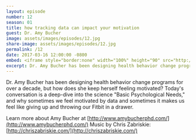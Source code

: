```yaml
---
layout: episode
number: 12
season: 01
title: how tracking data can impact your motivation
guest: Dr. Amy Bucher
image: assets/images/episodes/12.jpg
share-image: assets/images/episodes/12.jpg
permalink: /12
date: 2017-03-16 12:00:00 -0800
embed: <iframe style="border:none" width="100%" height="90" src="http://html5-player.libsyn.com/embed/episode/id/5239300/height/90/theme/custom/autoplay/no/autonext/no/thumbnail/yes/preload/no/no_addthis/no/direction/backward/render-playlist/no/custom-color/65C29B/"  scrolling="no"  allowfullscreen webkitallowfullscreen mozallowfullscreen oallowfullscreen msallowfullscreen></iframe>
excerpt: Dr. Amy Bucher has been designing health behavior change programs for over a decade, but how does she keep herself feeling motivated?
---
```


Dr. Amy Bucher has been designing health behavior change programs for over a decade, but how does she keep herself feeling motivated? Today's conversation is a deep-dive into the science "Basic Psychological Needs," and why sometimes we feel motivated by data and sometimes it makes us feel like giving up and throwing our Fitbit in a drawer.

Learn more about Amy Bucher at [http://www.amybucherphd.com/](http://www.amybucherphd.com/)
Music by Chris Zabriskie: [http://chriszabriskie.com/](http://chriszabriskie.com/)
